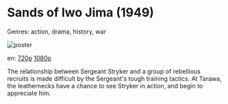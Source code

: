 # Sands of Iwo Jima (1949)

Genres: action, drama, history, war

![poster](http://image.tmdb.org/t/p/w500/utpy9JLuyhsxpw2E3yExw23f3eS.jpg)

en:
  [720p](magnet:?xt=urn:btih:c4b5cec2f9448da1c485b8c06ed4343bd6603963&dn=Sands+of+Iwo+Jima+%281949%29+720p+BrRip+x264+-+YIFY&tr=udp%3A%2F%2Ftracker.openbittorrent.com%3A80%2Fannounce&tr=udp%3A%2F%2Fglotorrents.pw%3A6969%2Fannounce&tr=udp%3A%2F%2Ftracker.openbittorrent.com%3A80%2Fannounce&tr=udp%3A%2F%2Ftracker.opentrackr.org%3A1337%2Fannounce&tr=udp%3A%2F%2Fzer0day.to%3A1337%2Fannounce&tr=udp%3A%2F%2Ftracker.coppersurfer.tk%3A6969%2Fannounce)
  [1080p](magnet:?xt=urn:btih:6EBE3784F88126D0EF6C43FE9EE4569ED2153C93&tr=udp://glotorrents.pw:6969/announce&tr=udp://tracker.opentrackr.org:1337/announce&tr=udp://torrent.gresille.org:80/announce&tr=udp://tracker.openbittorrent.com:80&tr=udp://tracker.coppersurfer.tk:6969&tr=udp://tracker.leechers-paradise.org:6969&tr=udp://p4p.arenabg.ch:1337&tr=udp://tracker.internetwarriors.net:1337)
  


The relationship between Sergeant Stryker and a group of rebellious recruits is made difficult by the Sergeant's tough training tactics. At Tarawa, the leathernecks have a chance to see Stryker in action, and begin to appreciate him.